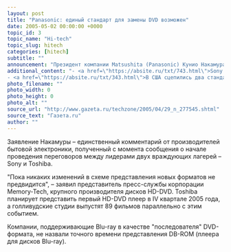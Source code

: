 ```yaml
---
layout: post
title: "Panasonic: единый стандарт для замены DVD возможен"
date: 2005-05-02 00:00:00 +0000
topic_id: 3
topic_name: "Hi-tech"
topic_slug: hitech
categories: [hitech]
subtitle: ""
announcement: "Президент компании Matsushita (Panasonic) Кунио Накамура (Kunio Nakamura) подтвердил вчера, что компании, поддерживающие HD-DVD и Blu-ray в качестве стандартов DVD следующего поколения, могут пойти на взаимные уступки и создать единый стандарт."
additional_content: "- <a href=\"https://absite.ru/txt/743.html\">Sony и Toshiba ведут переговоры о разработке единого стандарта DVD</a>
- <a href=\"https://absite.ru/txt/343.html\">В США сцепились два стандарта DVD</a>"
photo_filename: ""
photo_width: 0
photo_height: 0
photo_alt: ""
source_url: "http://www.gazeta.ru/techzone/2005/04/29_n_277545.shtml"
source_text: "Газета.ru"
author: ""
---
```

Заявление Накамуры – единственный комментарий от производителей бытовой электроники, полученный с момента сообщения о начале проведения переговоров между лидерами двух враждующих лагерей – Sony и Toshiba.

"Пока никаких изменений в схеме представления новых форматов не предвидится", – заявил представитель пресс-службы корпорации Memory-Tech, крупного производителя дисков HD-DVD. Toshiba планирует представить первый HD-DVD плеер в IV квартале 2005 года, а голливудские студии выпустят 89 фильмов параллельно с этим событием.

Компании, поддерживающие Blu-ray в качестве "последователя" DVD-формата, не назвали точного времени представления DB-ROM (плеера для дисков Blu-ray).
